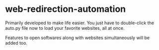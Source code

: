 # web-redirection-automation
Primarily developed to make life easier. You just have to double-click the auto.py file now to load your favorite websites, all at once.

Features to open softwares along with websites simultaneously will be added too.
